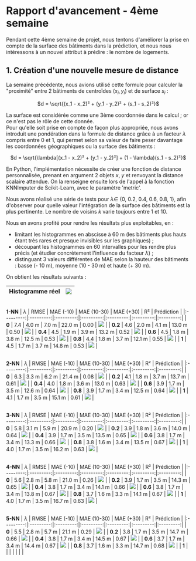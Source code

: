 # Rapport d'avancement - 4ème semaine

Pendant cette 4ème semaine de projet, nous tentons d'améliorer la prise en compte de la surface des bâtiments dans la prédiction, et nous nous intéressons à un nouvel attribut à prédire : le nombre de logements.

## 1. Création d'une nouvelle mesure de distance

La semaine précédente, nous avions utilisé cette formule pour calculer la "proximité" entre 2 bâtiments de centroïdes $(x_i, y_i)$ et de surface $s_i$ :
<p align="center">$d = \sqrt{(x_1 - x_2)² + (y_1 - y_2)² + (s_1 - s_2)²}$</p>

La surface est considérée comme une 3ème coordonnée dans le calcul ; or ce n'est pas le rôle de cette donnée.\
Pour qu'elle soit prise en compte de façon plus appropriée, nous avons introduit une pondération dans la formule de distance grâce à un facteur $\lambda$ compris entre 0 et 1, qui permet selon sa valeur de faire peser davantage les coordonnées géographiques ou la surface des bâtiments :
<p align="center">$d = \sqrt{\lambda[(x_1 - x_2)² + (y_1 - y_2)²] + (1 - \lambda)(s_1 - s_2)²}$</p>

En Python, l'implémentation nécessite de créer une fonction de distance personnalisée, prenant en argument 2 objets $x$, $y$ et renvoyant la distance scalaire attendue. On la renseigne ensuite lors de l'appel à la fonction KNNImputer de Scikit-Learn, avec le paramètre 'metric'.

Nous avons réalisé une série de tests pour $\lambda \in$ {0, 0.2, 0.4, 0.6, 0.8, 1}, afin d'observer pour quelle valeur l'intégration de la surface des bâtiments est la plus pertinente. Le nombre de voisins $k$ varie toujours entre 1 et 10.

Nous en avons profité pour rendre les résultats plus exploitables, en :
* limitant les histogrammes en abscisse à 60 m (les bâtiments plus hauts étant très rares et presque invisibles sur les graphiques) ;
* découpant les histogrammes en 60 intervalles pour les rendre plus précis (et étudier concrètement l'influence du facteur $\lambda$) ;
* distinguant 3 valeurs différentes de MAE selon la hauteur des bâtiments : basse (- 10 m), moyenne (10 - 30 m) et haute (+ 30 m).

On obtient les résultats suivants :

| **Histogramme réel** | ![](./img/rv4/ref.png) |
|:---------:|:---------:|

\
**1-NN**
| $\lambda$ | RMSE | MAE (-10) | MAE (10-30) | MAE (+30) | R² | Prédiction |
|:---------:|:---------:|:---------:|:---------:|:---------:|:---------:|:---------:|
| **0** | 7.4 | 4.0 m | 7.0 m | 22.0 m | 0.00 | ![](./img/rv4/pred_k1_lambd0.0.png) |
| **0.2** | 4.6 | 2.0 m | 4.1 m | 13.0 m | 0.50 | ![](./img/rv4/pred_k1_lambd0.2.png) |
| **0.4** | 4.5 | 1.9 m | 3.9 m | 13.2 m | 0.52 | ![](./img/rv4/pred_k1_lambd0.4.png) |
| **0.6** | 4.5 | 1.8 m | 3.8 m | 12.5 m | 0.53 | ![](./img/rv4/pred_k1_lambd0.6.png) |
| **0.8** | 4.4 | 1.8 m | 3.7 m | 12.1 m | 0.55 | ![](./img/rv4/pred_k1_lambd0.8.png) |
| **1** | 4.5 | 1.7 m | 3.7 m | 14.8 m | 0.53 | ![](./img/rv4/pred_k1_lambd1.0.png) |

\
**2-NN**
| $\lambda$ | RMSE | MAE (-10) | MAE (10-30) | MAE (+30) | R² | Prédiction |
|:---------:|:---------:|:---------:|:---------:|:---------:|:---------:|:---------:|
| **0** | 6.3 | 3.3 m | 6.2 m | 21.4 m | 0.08 | ![](./img/rv4/pred_k2_lambd0.0.png) |
| **0.2** | 4.1 | 1.8 m | 3.7 m | 13.7 m | 0.61 | ![](./img/rv4/pred_k2_lambd0.2.png) |
| **0.4** | 4.0 | 1.8 m | 3.6 m | 13.0 m | 0.63 | ![](./img/rv4/pred_k2_lambd0.4.png) |
| **0.6** | 3.9 | 1.7 m | 3.5 m | 12.6 m | 0.64 | ![](./img/rv4/pred_k2_lambd0.6.png) |
| **0.8** | 3.9 | 1.7 m | 3.4 m | 12.5 m | 0.64 | ![](./img/rv4/pred_k2_lambd0.8.png) |
| **1** | 4.1 | 1.7 m | 3.5 m | 15.1 m | 0.61 | ![](./img/rv4/pred_k2_lambd1.0.png) |

\
**3-NN**
| $\lambda$ | RMSE | MAE (-10) | MAE (10-30) | MAE (+30) | R² | Prédiction |
|:---------:|:---------:|:---------:|:---------:|:---------:|:---------:|:---------:|
| **0** | 5.8 | 3.1 m | 5.9 m | 20.9 m | 0.20 | ![](./img/rv4/pred_k3_lambd0.0.png) |
| **0.2** | 3.9 | 1.8 m | 3.6 m | 14.0 m | 0.64 | ![](./img/rv4/pred_k3_lambd0.2.png) |
| **0.4** | 3.9 | 1.7 m | 3.5 m | 13.5 m | 0.65 | ![](./img/rv4/pred_k3_lambd0.4.png) |
| **0.6** | 3.8 | 1.7 m | 3.4 m | 13.3 m | 0.66 | ![](./img/rv4/pred_k3_lambd0.6.png) |
| **0.8** | 3.8 | 1.6 m | 3.4 m | 13.5 m | 0.67 | ![](./img/rv4/pred_k3_lambd0.8.png) |
| **1** | 4.0 | 1.7 m | 3.5 m | 16.2 m | 0.63 | ![](./img/rv4/pred_k3_lambd1.0.png) |

\
**4-NN**
| $\lambda$ | RMSE | MAE (-10) | MAE (10-30) | MAE (+30) | R² | Prédiction |
|:---------:|:---------:|:---------:|:---------:|:---------:|:---------:|:---------:|
| **0** | 5.6 | 2.8 m | 5.8 m | 21.0 m | 0.26 | ![](./img/rv4/pred_k4_lambd0.0.png) |
| **0.2** | 3.9 | 1.7 m | 3.5 m | 14.3 m | 0.65 | ![](./img/rv4/pred_k4_lambd0.2.png) |
| **0.4** | 3.8 | 1.7 m | 3.4 m | 14.1 m | 0.66 | ![](./img/rv4/pred_k4_lambd0.4.png) |
| **0.6** | 3.8 | 1.7 m | 3.4 m | 13.8 m | 0.67 | ![](./img/rv4/pred_k4_lambd0.6.png) |
| **0.8** | 3.7 | 1.6 m | 3.3 m | 14.1 m | 0.67 | ![](./img/rv4/pred_k4_lambd0.8.png) |
| **1** | 4.0 | 1.7 m | 3.5 m | 16.7 m | 0.63 | ![](./img/rv4/pred_k4_lambd1.0.png) |

\
**5-NN**
| $\lambda$ | RMSE | MAE (-10) | MAE (10-30) | MAE (+30) | R² | Prédiction |
|:---------:|:---------:|:---------:|:---------:|:---------:|:---------:|:---------:|
| **0** | 5.5 | 2.8 m | 5.7 m | 21.1 m | 0.29 | ![](./img/rv4/pred_k5_lambd0.0.png) |
| **0.2** | 3.8 | 1.7 m | 3.5 m | 14.7 m | 0.66 | ![](./img/rv4/pred_k5_lambd0.2.png) |
| **0.4** | 3.8 | 1.7 m | 3.4 m | 14.5 m | 0.67 | ![](./img/rv4/pred_k5_lambd0.4.png) |
| **0.6** | 3.7 | 1.7 m | 3.4 m | 14.4 m | 0.67 | ![](./img/rv4/pred_k5_lambd0.6.png) |
| **0.8** | 3.7 | 1.6 m | 3.3 m | 14.7 m | 0.68 | ![](./img/rv4/pred_k5_lambd0.8.png) |
| **1** |  |  |  |  |  |  |
